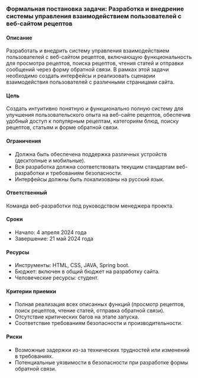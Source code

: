 ### Формальная постановка задачи: Разработка и внедрение системы управления взаимодействием пользователей с веб-сайтом рецептов

#### Описание
Разработать и внедрить систему управления взаимодействием пользователей с веб-сайтом рецептов, включающую функциональность для просмотра рецептов, поиска рецептов, чтения статей и отправки сообщений через форму обратной связи. В рамках этой задачи необходимо создать интерфейсы и реализовать сценарии взаимодействия пользователей с различными страницами сайта.

#### Цель
Создать интуитивно понятную и функционально полную систему для улучшения пользовательского опыта на веб-сайте рецептов, обеспечив удобный доступ к популярным рецептам, категориям блюд, поиску рецептов, статьям и форме обратной связи.

#### Ограничения
- Должна быть обеспечена поддержка различных устройств (десктопные и мобильные).
- Вся разработка должна соответствовать текущим стандартам веб-разработки и требованиям безопасности.
- Интерфейсы должны быть локализованы на русский язык.

#### Ответственный
Команда веб-разработки под руководством менеджера проекта.

#### Сроки
- Начало: 4 апреля 2024 года
- Завершение: 21 май 2024 года

#### Ресурсы
- Инструменты: HTML, CSS, JAVA, Spring boot.
- Бюджет: включен в общий бюджет на разработку сайта.
- Человеческие ресурсы: студент.

#### Критерии приемки
- Полная реализация всех описанных функций (просмотр рецептов, поиск рецептов, чтение статей, отправка обратной связи).
- Отсутствие критических багов на этапе запуска.
- Соответствие требованиям безопасности и производительности.

#### Риски
- Возможные задержки из-за технических трудностей или изменений в требованиях.
- Потенциальные уязвимости в безопасности при разработке формы обратной связи.